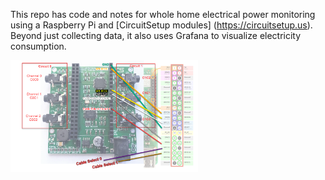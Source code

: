 This repo has code and notes for whole home electrical power monitoring using a Raspberry Pi and [CircuitSetup modules] (https://circuitsetup.us).  Beyond just collecting data, it also uses Grafana to visualize electricity consumption.



<img align="left" width="300" alt="CircuitSetup" src="https://raw.githubusercontent.com/tsaitsai/circuitsetup_energy_to_mqtt/main/images/wiring_to_pi.png">


